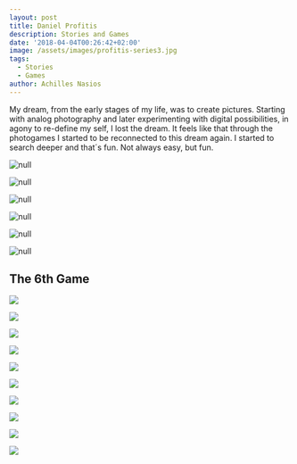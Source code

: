 ```yaml
---
layout: post
title: Daniel Profitis
description: Stories and Games
date: '2018-04-04T00:26:42+02:00'
image: /assets/images/profitis-series3.jpg
tags:
  - Stories
  - Games
author: Achilles Nasios
---
```

My dream, from the early stages of my life, was to create pictures.
Starting with analog photography and later experimenting with digital possibilities, in agony to re-define my self, I lost the dream.
It feels like that through the photogames I started to be reconnected to this dream again. I started to search deeper and that´s fun. Not always easy, but fun.

![null](/assets/images/profitis-present.1.1.jpg#full)

![null](/assets/images/profitis-metafora1.jpg)

![null](/assets/images/profitis-metafora2.jpg)

![null](/assets/images/profitis-metafora3.jpg)

![null](/assets/images/profitis-metafora4.jpg)

![null](/assets/images/profitis-metafora5.jpg)





## The 6th Game



![](/assets/images/profitis-g61.jpg)

![](/assets/images/profitis-g62.jpg)

![](/assets/images/profitis-g63.jpg)

![](/assets/images/profitis-g64.jpg)

![](/assets/images/profitis-g65.jpg)

![](/assets/images/profitis-g66.jpg)

![](/assets/images/profitis-g67.jpg)

![](/assets/images/profitis-g68.jpg)

![](/assets/images/profitis-g69.jpg)

![](/assets/images/profitis-g610.jpg)
